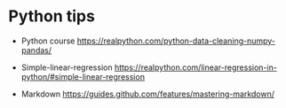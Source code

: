 # Python tips

* Python course
https://realpython.com/python-data-cleaning-numpy-pandas/

* Simple-linear-regression
https://realpython.com/linear-regression-in-python/#simple-linear-regression

* Markdown 
https://guides.github.com/features/mastering-markdown/
